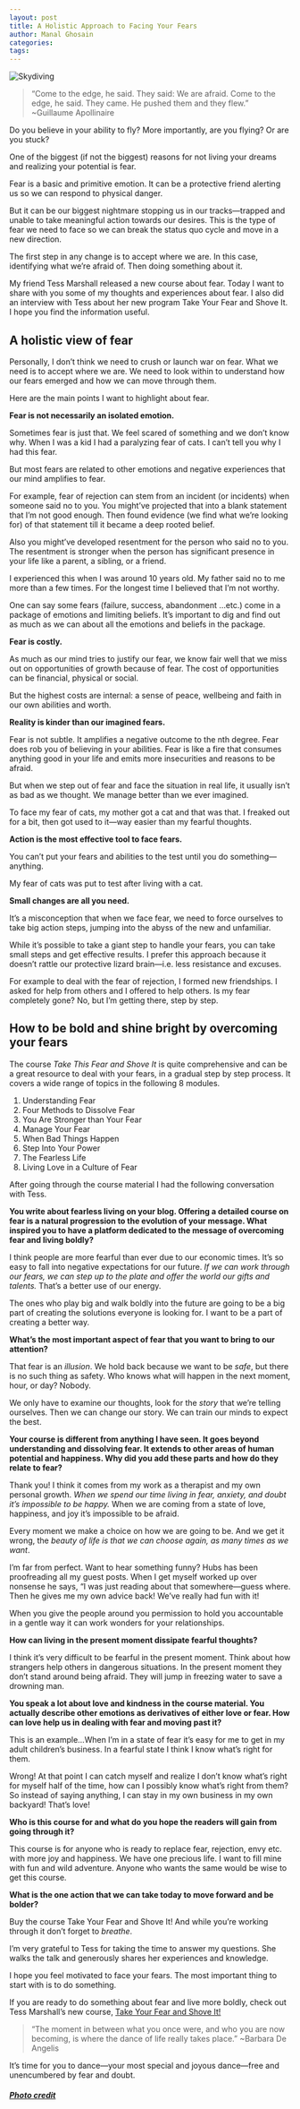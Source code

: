 ```yaml
---
layout: post
title: A Holistic Approach to Facing Your Fears 
author: Manal Ghosain
categories:
tags:
---
```


![Skydiving](/images/skydiving.jpg)

> “Come to the edge, he said. They said: We are afraid. Come to the edge, he said. They came. He pushed them and they flew.” ~Guillaume Apollinaire

Do you believe in your ability to fly? More importantly, are you flying? Or are you stuck?

One of the biggest (if not the biggest) reasons for not living your dreams and realizing your potential is fear.

Fear is a basic and primitive emotion. It can be a protective friend alerting us so we can respond to physical danger.

But it can be our biggest nightmare stopping us in our tracks—trapped and unable to take meaningful action towards our desires. This is the type of fear we need to face so we can break the status quo cycle and move in a new direction.

The first step in any change is to accept where we are. In this case, identifying what we’re afraid of. Then doing something about it.

My friend Tess Marshall released a new course about fear. Today I want to share with you some of my thoughts and experiences about fear. I also did an interview with Tess about her new program Take Your Fear and Shove It. I hope you find the information useful.

## A holistic view of fear

Personally, I don’t think we need to crush or launch war on fear. What we need is to accept where we are. We need to look within to understand how our fears emerged and how we can move through them.

Here are the main points I want to highlight about fear.

**Fear is not necessarily an isolated emotion.** 

Sometimes fear is just that. We feel scared of something and we don’t know why. When I was a kid I had a paralyzing fear of cats. I can’t tell you why I had this fear.

But most fears are related to other emotions and negative experiences that our mind amplifies to fear.

For example, fear of rejection can stem from an incident (or incidents) when someone said no to you. You might’ve projected that into a blank statement that I’m not good enough. Then found evidence (we  find what we’re looking for) of that statement till it became a deep rooted belief.

Also you might’ve developed resentment for the person who said no to you. The resentment is stronger when the person has significant presence in your life like a parent, a sibling, or a friend.

I experienced this when I was around 10 years old. My father said no to me more than a few times. For the longest time I believed that I’m not worthy.

One can say some fears (failure, success, abandonment …etc.) come in a package of emotions and limiting beliefs. It’s important to dig and find out as much as we can about all the emotions and beliefs in the package.

**Fear is costly.**

As much as our mind tries to justify our fear, we know fair well that we miss out on opportunities of growth because of fear. The cost of opportunities can be financial, physical or social.

But the highest costs are internal: a sense of peace, wellbeing and faith in our own abilities and worth.

 **Reality is kinder than our imagined fears.** 

Fear is not subtle. It amplifies a negative outcome to the nth degree. Fear does rob you of believing in your abilities. Fear is like a fire that consumes anything good in your life and emits more insecurities and reasons to be afraid.

But when we step out of fear and face the situation in real life, it usually isn’t as bad as we thought. We manage better than we ever imagined.

To face my fear of cats, my mother got a cat and that was that. I freaked out for a bit, then got used to it—way easier than my fearful thoughts.

**Action is the most effective tool to face fears.** 

You can’t put your fears and abilities to the test until you do something—anything. 

My fear of cats was put to test after living with a cat. 

**Small changes are all you need.** 

It’s a misconception that when we face fear, we need to force ourselves to take big action steps, jumping into the abyss of the new and unfamiliar.

While it’s possible to take a giant step to handle your fears, you can take small steps and get effective results. I prefer this approach because it doesn’t rattle our protective lizard brain—i.e. less resistance and excuses.

For example to deal with the fear of rejection, I formed new friendships. I asked for help from others and I offered to help others. Is my fear completely gone? No, but I’m getting there, step by step. 

## How to be bold and shine bright by overcoming your fears

The course _Take This Fear and Shove It_ is quite comprehensive and can be a great resource to deal with your fears, in a gradual step by step process. It covers a wide range of topics in the following 8 modules. 

  1. Understanding Fear
  2. Four Methods to Dissolve Fear
  3. You Are Stronger than Your Fear
  4. Manage Your Fear
  5. When Bad Things Happen
  6. Step Into Your Power
  7. The Fearless Life
  8. Living Love in a Culture of Fear

After going through the course material I had the following conversation with Tess. 

**You write about fearless living on your blog. Offering a detailed course on fear is a natural progression to the evolution of your message. What inspired you to have a platform dedicated to the message of overcoming fear and living boldly?** 

I think people are more fearful than ever due to our economic times. It’s so easy to fall into negative expectations for our future. *If we can work through our fears, we can step up to the plate and offer the world our gifts and talents.* That’s a better use of our energy. 

The ones who play big and walk boldly into the future are going to be a big part of creating the solutions everyone is looking for. I want to be a part of creating a better way. 

**What’s the most important aspect of fear that you want to bring to our attention?** 

That fear is an _illusion_. We hold back because we want to be _safe_, but there is no such thing as safety. Who knows what will happen in the next moment, hour, or day? Nobody. 

We only have to examine our thoughts, look for the _story_ that we’re telling ourselves. Then we can change our story. We can train our minds to expect the best. 

**Your course is different from anything I have seen. It goes beyond understanding and dissolving fear. It extends to other areas of human potential and happiness. Why did you add these parts and how do they relate to fear?** 

Thank you! I think it comes from my work as a therapist and my own personal growth. _When we spend our time living in fear, anxiety, and doubt it’s impossible to be happy._ When we are coming from a state of love, happiness, and joy it’s impossible to be afraid. 

Every moment we make a choice on how we are going to be. And we get it wrong, the _beauty of life is that we can choose again, as many times as we want_. 

I’m far from perfect. Want to hear something funny? Hubs has been proofreading all my guest posts. When I get myself worked up over nonsense he says, “I was just reading about that somewhere—guess where. Then he gives me my own advice back! We’ve really had fun with it! 

When you give the people around you permission to hold you accountable in a gentle way it can work wonders for your relationships. 

**How can living in the present moment dissipate fearful thoughts?** 

I think it’s very difficult to be fearful in the present moment. Think about how strangers help others in dangerous situations. In the present moment they don’t stand around being afraid. They will jump in freezing water to save a drowning man.

**You speak a lot about love and kindness in the course material. You actually describe other emotions as derivatives of either love or fear. How can love help us in dealing with fear and moving past it?**

This is an example…When I’m in a state of fear it’s easy for me to get in my adult children’s business. In a fearful state I think I know what’s right for them.

Wrong! At that point I can catch myself and realize I don’t know what’s right for myself half of the time, how can I possibly know what’s right from them? So instead of saying anything, I can stay in my own business in my own backyard! That’s love!

**Who is this course for and what do you hope the readers will gain from going through it?**

This course is for anyone who is ready to replace fear, rejection, envy etc. with more joy and happiness. We have one precious life. I want to fill mine with fun and wild adventure. Anyone who wants the same would be wise to get this course.

**What is the one action that we can take today to move forward and be bolder?**

Buy the course Take Your Fear and Shove It! And while you’re working through it don’t forget to *breathe*.

I’m very grateful to Tess for taking the time to answer my questions. She walks the talk and generously shares her experiences and knowledge.

I hope you feel motivated to face your fears. The most important thing to start with is to do something.

If you are ready to do something about fear and live more boldly, check out Tess Marshall’s new course, [Take Your Fear and Shove It!](http://theboldlife.com/shove-your-fear/)

> “The moment in between what you once were, and who you are now becoming, is where the dance of life really takes place.”  ~Barbara De Angelis

It’s time for you to dance—your most special and joyous dance—free and unencumbered by fear and doubt.

##### [Photo credit](http://www.flickr.com/photos/orcaman/4318034861/)